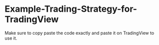 # Example-Trading-Strategy-for-TradingView

Make sure to copy paste the code exactly and paste it on TradingView to use it.
